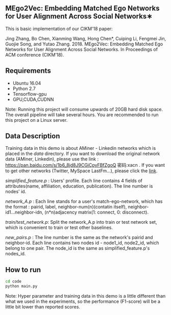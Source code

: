 ## MEgo2Vec: Embedding Matched Ego Networks for User Alignment Across Social Networks∗

This is basic implementation of our CIKM'18 paper:

Jing Zhang, Bo Chen, Xianming Wang, Hong Chen*, Cuiping Li, Fengmei Jin, Guojie Song, and Yutao Zhang. 2018. MEgo2Vec: Embedding Matched Ego Networks for User Alignment Across Social Networks. In Proceedings of ACM conference (CIKM’18).

## Requirements
- Ubuntu 16.04
- Python 2.7
- Tensorflow-gpu
- GPU,CUDA,CUDNN

Note: Running this project will consume upwards of 20GB hard disk space. The overall pipeline will take several hours. You are recommended to run this project on a Linux server.

## Data Description
Training data in this demo is about AMiner - Linkedin networks which is placed in the _data_ directory. If you want to download the original network data (AMiner, Linkedin), please use the link : https://pan.baidu.com/s/1b6_8jd8J9CGiCpyFBfZgoQ  密码:xacn .
If you want to get other networks (Twitter, MySpace LastFm...), please click the [link](https://www.aminer.cn/cosnet).

_simplified_feature.p_ : Users' profile. Each line contains 4 fields of attributes(name, affiliation, education, publication). The line number is nodes' id.

_network_A.p_ : Each line stands for a user's match-ego-network, which has the format : pairid, label, neighbor-num(n)(contatin itself), neighbor-id1...neighbor-idn, (n*n)adjacency matrix(1: connect, 0: disconnect).

_train/test_network.p_:  Split the network_A.p into train or test network set, which is convenient to train or test other baselines.

_new_pairs.p_ : The line number is the same as the network's pairid and neighbor-id. Each line contains two nodes id - node1_id, node2_id, which belong to one pair. The node_id is the same as simplified_feature.p's nodes_id.
## How to run
```bash
cd code
python main.py
```
Note: Hyper parameter and training data in this demo is a little different than what we used in the experiments, so the performance (F1-score) will be a little bit lower than reported scores.
